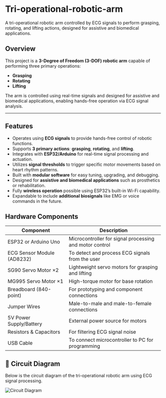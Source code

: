 # Tri-operational-robotic-arm
A tri-operational robotic arm controlled by ECG signals to perform grasping, rotating, and lifting actions, designed for assistive and biomedical applications.
## Overview
This project is a **3-Degree of Freedom (3-DOF) robotic arm** capable of performing three primary operations:  
- **Grasping**  
- **Rotating**  
- **Lifting**

The arm is controlled using real-time signals and designed for assistive and biomedical applications, enabling hands-free operation via ECG signal analysis.

---
##  Features

- Operates using **ECG signals** to provide hands-free control of robotic functions.
- Supports **3 primary actions**: **grasping**, **rotating**, and **lifting**.
- Integrates with **ESP32/Arduino** for real-time signal processing and actuation.
- Utilizes **signal thresholds** to trigger specific motor movements based on heart rhythm patterns.
- Built with **modular software** for easy tuning, upgrading, and debugging.
- Designed for **assistive and biomedical applications** such as prosthetics or rehabilitation.
- Fully **wireless operation** possible using ESP32’s built-in Wi-Fi capability.
- Expandable to include **additional biosignals** like EMG or voice commands in the future.
##  Hardware Components

| **Component**                | **Description**                                         |
|-----------------------------|---------------------------------------------------------|
| ESP32 or Arduino Uno        | Microcontroller for signal processing and motor control |
| ECG Sensor Module (AD8232)  | To detect and process ECG signals from the user         |
| SG90 Servo Motor ×2         | Lightweight servo motors for grasping and lifting       |
| MG995 Servo Motor ×1        | High-torque motor for base rotation                     |
| Breadboard (840-point)      | For prototyping and component connections               |
| Jumper Wires                | Male-to-male and male-to-female connections             |
| 5V Power Supply/Battery     | External power source for motors                        |
| Resistors & Capacitors      | For filtering ECG signal noise                          |
| USB Cable                   | To connect microcontroller to PC for programming        |
## 🔌 Circuit Diagram
Below is the circuit diagram of the tri-operational robotic arm using ECG signal processing.

![Circuit Diagram]("C:\Users\BIT\OneDrive\Pictures\Screenshots\circuit.png")
